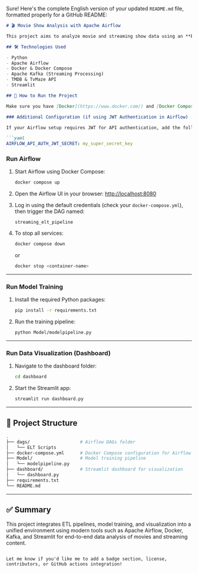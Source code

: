 Sure! Here's the complete English version of your updated `README.md` file, formatted properly for a GitHub README:

````markdown
# 🎬 Movie Show Analysis with Apache Airflow

This project aims to analyze movie and streaming show data using an **ETL (Extract, Transform, Load)** pipeline executed through **Apache Airflow**. The pipeline extracts data from sources, transforms it, and stores it for further analysis.

## 🛠️ Technologies Used

- Python  
- Apache Airflow  
- Docker & Docker Compose  
- Apache Kafka (Streaming Processing)  
- TMDB & TvMaze API  
- Streamlit  

## 🚀 How to Run the Project

Make sure you have [Docker](https://www.docker.com/) and [Docker Compose](https://docs.docker.com/compose/) installed.

### Additional Configuration (if using JWT Authentication in Airflow)

If your Airflow setup requires JWT for API authentication, add the following environment variable to your `docker-compose.yml`:

```yaml
AIRFLOW_API_AUTH_JWT_SECRET: my_super_secret_key
````

### Run Airflow

1. Start Airflow using Docker Compose:

   ```bash
   docker compose up
   ```

2. Open the Airflow UI in your browser:
   [http://localhost:8080](http://localhost:8080)

3. Log in using the default credentials (check your `docker-compose.yml`), then trigger the DAG named:

   ```
   streaming_elt_pipeline
   ```

4. To stop all services:

   ```bash
   docker compose down
   ```

   or

   ```bash
   docker stop <container-name>
   ```

---

### Run Model Training

1. Install the required Python packages:

   ```bash
   pip install -r requirements.txt
   ```

2. Run the training pipeline:

   ```bash
   python Model/modelpipeline.py
   ```

---

### Run Data Visualization (Dashboard)

1. Navigate to the dashboard folder:

   ```bash
   cd dashboard
   ```

2. Start the Streamlit app:

   ```bash
   streamlit run dashboard.py
   ```

---

## 📁 Project Structure

```bash
.
├── dags/                   # Airflow DAGs folder
│   └── ELT Scripts
├── docker-compose.yml      # Docker Compose configuration for Airflow
├── Model/                  # Model training pipeline
│   └── modelpipeline.py
├── dashboard/              # Streamlit dashboard for visualization
│   └── dashboard.py
├── requirements.txt
└── README.md
```

---

## ✅ Summary

This project integrates ETL pipelines, model training, and visualization into a unified environment using modern tools such as Apache Airflow, Docker, Kafka, and Streamlit for end-to-end data analysis of movies and streaming content.

```

Let me know if you'd like me to add a badge section, license, contributors, or GitHub actions integration!
```
